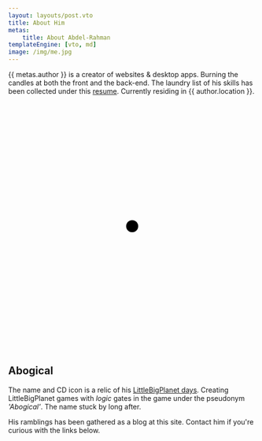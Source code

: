 ```yaml
---
layout: layouts/post.vto
title: About Him
metas:
    title: About Abdel-Rahman
templateEngine: [vto, md]
image: /img/me.jpg
---
```


{{ metas.author }} is a creator of websites & desktop apps. Burning the candles
at both the front and the back-end. The laundry list of his skills has been
collected under this [resume](/resume). Currently residing in {{ author.location
}}.

<svg viewBox="-102.5 -102.5 205 205" class='float-start circle' alt='CD ICON'>
	<circle fill="var(--foreground)" r="5"/>
	<g fill="transparent" stroke="var(--foreground)">
		<use stroke-width="5" href="#spoke"/>
		<g mask="url(#spokeBorder)">
			<circle r="15"/>
			<circle r="100" stroke-width="5"/>
			<g mask="url(#arcify)" stroke-width="10">
				<circle r="30"/>
				<circle r="52.5"/>
				<circle r="80" stroke-width="20"/>
			</g>
		</g>
	</g>
</svg>

## Abogical

The name and CD icon is a relic of his
[LittleBigPlanet days](https://web.archive.org/web/20121103084209/https://lbp.me/u/abody_xplay1).
Creating LittleBigPlanet games with _logic_ gates in the game under the
pseudonym _'Abogical'_. The name stuck by long after.

His ramblings has been gathered as a blog at this site. Contact him if you're
curious with the links below.
